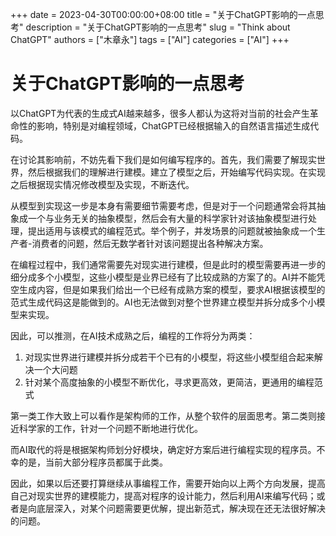 +++ 
date = 2023-04-30T00:00:00+08:00
title = "关于ChatGPT影响的一点思考"
description = "关于ChatGPT影响的一点思考"
slug = "Think about ChatGPT"
authors = ["木章永"]
tags = ["AI"]
categories = ["AI"]
+++

# 关于ChatGPT影响的一点思考
以ChatGPT为代表的生成式AI越来越多，很多人都认为这将对当前的社会产生革命性的影响，特别是对编程领域，ChatGPT已经根据输入的自然语言描述生成代码。

在讨论其影响前，不妨先看下我们是如何编写程序的。首先，我们需要了解现实世界，然后根据我们的理解进行建模。建立了模型之后，开始编写代码实现。在实现之后根据现实情况修改模型及实现，不断迭代。

从模型到实现这一步是本身有需要细节需要考虑，但是对于一个问题通常会将其抽象成一个与业务无关的抽象模型，然后会有大量的科学家针对该抽象模型进行处理，提出适用与该模式的编程范式。举个例子，并发场景的问题就被抽象成一个生产者-消费者的问题，然后无数学者针对该问题提出各种解决方案。

在编程过程中，我们通常需要先对现实进行建模，但是此时的模型需要再进一步的细分成多个小模型，这些小模型是业界已经有了比较成熟的方案了的。AI并不能凭空生成内容，但是如果我们给出一个已经有成熟方案的模型，要求AI根据该模型的范式生成代码这是能做到的。AI也无法做到对整个世界建立模型并拆分成多个小模型来实现。

因此，可以推测，在AI技术成熟之后，编程的工作将分为两类：
1. 对现实世界进行建模并拆分成若干个已有的小模型，将这些小模型组合起来解决一个大问题
2. 针对某个高度抽象的小模型不断优化，寻求更高效，更简洁，更通用的编程范式

第一类工作大致上可以看作是架构师的工作，从整个软件的层面思考。第二类则接近科学家的工作，针对一个问题不断地进行优化。

而AI取代的将是根据架构师划分好模块，确定好方案后进行编程实现的程序员。不幸的是，当前大部分程序员都属于此类。

因此，如果以后还要打算继续从事编程工作，需要开始向以上两个方向发展，提高自己对现实世界的建模能力，提高对程序的设计能力，然后利用AI来编写代码；或者是向底层深入，对某个问题需要更优解，提出新范式，解决现在还无法很好解决的问题。